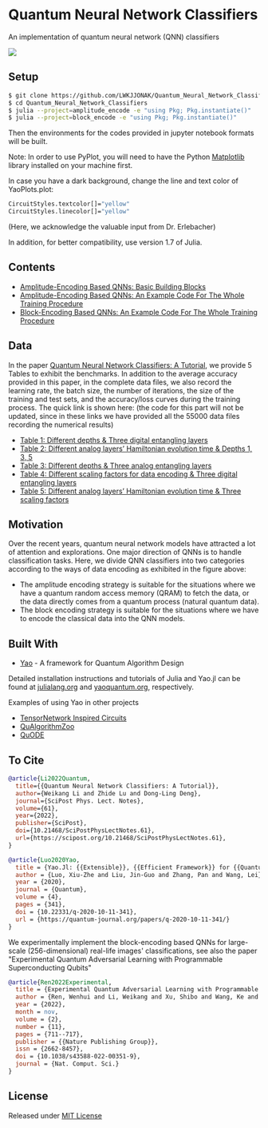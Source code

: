 # Quantum Neural Network Classifiers

An implementation of quantum neural network (QNN) classifiers

![](assets/framework.png)

## Setup

```bash
$ git clone https://github.com/LWKJJONAK/Quantum_Neural_Network_Classifiers
$ cd Quantum_Neural_Network_Classifiers
$ julia --project=amplitude_encode -e "using Pkg; Pkg.instantiate()"
$ julia --project=block_encode -e "using Pkg; Pkg.instantiate()"
```

Then the environments for the codes provided in jupyter notebook formats will be built.

Note: In order to use PyPlot, you will need to have the Python [Matplotlib](http://matplotlib.org/)
library installed on your machine first.

In case you have a dark background, change the line and text color of YaoPlots.plot:
```bash
CircuitStyles.textcolor[]="yellow"
CircuitStyles.linecolor[]="yellow"
```
(Here, we acknowledge the valuable input from Dr. Erlebacher)

In addition, for better compatibility, use version 1.7 of Julia.

## Contents

- [Amplitude-Encoding Based QNNs: Basic Building Blocks](amplitude_encode/amplitude_encoding_Sec_3.1.ipynb)
- [Amplitude-Encoding Based QNNs: An Example Code For The Whole Training Procedure](amplitude_encode/an_example_code_for_the_whole_training_procedure.ipynb)
- [Block-Encoding Based QNNs: An Example Code For The Whole Training Procedure](block_encode/block_encoding_Sec_4.1.ipynb)

## Data

In the paper [Quantum Neural Network Classifiers: A Tutorial](https://www.scipost.org/SciPostPhysLectNotes.61), we provide 5 Tables to exhibit the benchmarks. In addition to the average accuracy provided in this paper, in the complete data files, we also record the learning rate, the batch size, the number of iterations, the size of the training and test sets, and the accuracy/loss curves during the training process. The quick link is shown here: (the code for this part will not be updated, since in these links we have provided all the 55000 data files recording the numerical results)

- [Table 1: Different depths & Three digital entangling layers](https://github.com/LWKJJONAK/Quantum_Neural_Network_Classifiers/tree/main/benchmark_data/Benchmark_Table1)
- [Table 2: Different analog layers’ Hamiltonian evolution time & Depths 1, 3, 5](https://github.com/LWKJJONAK/Quantum_Neural_Network_Classifiers/tree/main/benchmark_data/Benchmark_Table2)
- [Table 3: Different depths & Three analog entangling layers](https://github.com/LWKJJONAK/Quantum_Neural_Network_Classifiers/tree/main/benchmark_data/Benchmark_Table3)
- [Table 4: Different scaling factors for data encoding & Three digital entangling layers](https://github.com/LWKJJONAK/Quantum_Neural_Network_Classifiers/tree/main/benchmark_data/Benchmark_Table4)
- [Table 5: Different analog layers’ Hamiltonian evolution time & Three scaling factors](https://github.com/LWKJJONAK/Quantum_Neural_Network_Classifiers/tree/main/benchmark_data/Benchmark_Table5)

## Motivation

Over the recent years, quantum neural network models have attracted a lot of attention and explorations. One major direction of QNNs is to handle classification tasks. Here, we divide QNN classifiers into two categories according to the ways of data encoding as exhibited in the figure above:

- The amplitude encoding strategy is suitable for the situations where we have a quantum random access memory (QRAM) to fetch the data, or the data directly comes from a quantum process (natural quantum data).
- The block encoding strategy is suitable for the situations where we have to encode the classical data into the QNN models.

## Built With

* [Yao](https://github.com/QuantumBFS/Yao.jl) - A framework for Quantum Algorithm Design

Detailed installation instructions and tutorials of Julia and Yao.jl can be found at [julialang.org](https://julialang.org/) and [yaoquantum.org](https://yaoquantum.org/), respectively.

Examples of using Yao in other projects
- [TensorNetwork Inspired Circuits](https://github.com/GiggleLiu/QuantumPEPS.jl)
- [QuAlgorithmZoo](https://github.com/QuantumBFS/QuAlgorithmZoo.jl/tree/master/examples)
- [QuODE](https://github.com/QuantumBFS/QuDiffEq.jl)

## To Cite
```bibtex
@article{Li2022Quantum,
  title={{Quantum Neural Network Classifiers: A Tutorial}},
  author={Weikang Li and Zhide Lu and Dong-Ling Deng},
  journal={SciPost Phys. Lect. Notes},
  volume={61},
  year={2022},
  publisher={SciPost},
  doi={10.21468/SciPostPhysLectNotes.61},
  url={https://scipost.org/10.21468/SciPostPhysLectNotes.61},
}

@article{Luo2020Yao,
  title = {Yao.Jl: {{Extensible}}, {{Efficient Framework}} for {{Quantum Algorithm Design}}},
  author = {Luo, Xiu-Zhe and Liu, Jin-Guo and Zhang, Pan and Wang, Lei},
  year = {2020},
  journal = {Quantum},
  volume = {4},
  pages = {341},
  doi = {10.22331/q-2020-10-11-341},
  url = {https://quantum-journal.org/papers/q-2020-10-11-341/}
}
```
We experimentally implement the block-encoding based QNNs for large-scale (256-dimensional) real-life images' classifications, see also the paper "Experimental Quantum Adversarial Learning with Programmable Superconducting Qubits"
```bibtex
@article{Ren2022Experimental,
  title = {Experimental Quantum Adversarial Learning with Programmable Superconducting Qubits},
  author = {Ren, Wenhui and Li, Weikang and Xu, Shibo and Wang, Ke and Jiang, Wenjie and Jin, Feitong and Zhu, Xuhao and Chen, Jiachen and Song, Zixuan and Zhang, Pengfei and Dong, Hang and Zhang, Xu and Deng, Jinfeng and Gao, Yu and Zhang, Chuanyu and Wu, Yaozu and Zhang, Bing and Guo, Qiujiang and Li, Hekang and Wang, Zhen and Biamonte, Jacob and Song, Chao and Deng, Dong-Ling and Wang, H.},
  year = {2022},
  month = nov,
  volume = {2},
  number = {11},
  pages = {711--717},
  publisher = {{Nature Publishing Group}},
  issn = {2662-8457},
  doi = {10.1038/s43588-022-00351-9},
  journal = {Nat. Comput. Sci.}
}

```

## License

Released under [MIT License](https://github.com/LWKJJONAK/Quantum_Neural_Network_Classifiers/blob/main/LICENSE)

